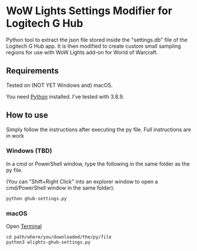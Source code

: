 # WoW Lights Settings Modifier for Logitech G Hub

Python tool to extract the json file stored inside the "settings.db" file of the Logitech G Hub app. It is then modified to create custom small sampling regions for use with WoW Lights add-on for World of Warcraft.

## Requirements

Tested on (NOT YET Windows and) macOS.

You need [Python](https://www.python.org/downloads/) installed. I've tested with 3.8.9.

## How to use

Simply follow the instructions after executing the py file. Full instructions are in work

### Windows (TBD)

In a cmd or PowerShell window, type the following in the same folder as the py file.

(You can "Shift+Right Click" into an explorer window to open a cmd/PowerShell window in the same folder):

```
python ghub-settings.py
```

### macOS

Open [Terminal](https://support.apple.com/guide/terminal/open-or-quit-terminal-apd5265185d-f365-44cb-8b09-71a064a42125/mac)

```
cd path/where/you/downloaded/the/py/file
python3 wlights-ghub-settings.py
```

